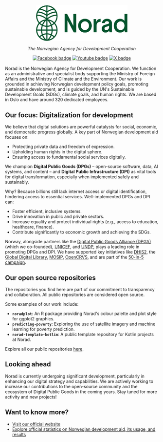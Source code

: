 
<p align="center">
  <a href="https://www.norad.no/">
    <img src="assets/norad_logo-green.png" alt="Norad Logo" width="300"/>
  </a>
</p>

<p align="center"><i>The Norwegian Agency for Development Cooperation</i></p>

<div id="badges" align="center">
  <a href="https://www.facebook.com/Norad"><img src="https://img.shields.io/badge/Facebook-_-blue?style=social&logo=facebook" alt="Facebook badge"/></a>
  <a href="https://www.youtube.com/norad"><img src="https://img.shields.io/badge/Youtube-_-_?style=social&logo=youtube" alt="Youtube badge"/></a>
  <a href="https://x.com/noradno"><img src="https://img.shields.io/badge/X-_-blue?style=social&logo=x" alt="X badge"/></a>
</div>
<br>
Norad is the Norwegian Agency for Development Cooperation. We function as an administrative and specialist body supporting the Ministry of Foreign Affairs and the Ministry of Climate and the Environment. Our work is grounded in achieving Norwegian development policy goals, promoting sustainable development, and is guided by the UN's Sustainable Development Goals (SDGs), climate goals, and human rights. We are based in Oslo and have around 320 dedicated employees.

## Our focus: Digitalization for development

We believe that digital solutions are powerful catalysts for social, economic, and democratic progress globally. A key part of Norwegian development aid focuses on:

* Protecting private data and freedom of expression.
* Upholding human rights in the digital sphere.
* Ensuring access to fundamental social services digitally.

We champion **Digital Public Goods (DPGs)** – open-source software, data, AI systems, and content – and **Digital Public Infrastructure (DPI)** as vital tools for digital transformation, especially when implemented safely and sustainably.

Why? Because billions still lack internet access or digital identification, hindering access to essential services. Well-implemented DPGs and DPI can:

* Foster efficient, inclusive systems.
* Drive innovation in public and private sectors.
* Increase equality and protect individual rights (e.g., access to education, healthcare, finance).
* Contribute significantly to economic growth and achieving the SDGs.

Norway, alongside partners like the [Digital Public Goods Alliance (DPGA)](https://www.digitalpublicgoods.net/map) (which we co-founded), [UNICEF](https://www.unicef.no/), and [UNDP](https://www.undp.org/), plays a leading role in promoting DPGs and DPI. We have supported key initiatives like [DHIS2](https://dhis2.org/), the [Global Digital Library](https://digitallibrary.io/), [MOSIP](https://www.mosip.io/), [OpenCRVS](https://www.opencrvs.org/), and are part of the [50-in-5 campaign](https://50in5.net/).

## Our open source repositories

The repositories you find here are part of our commitment to transparency and collaboration. All public repositories are considered open source.

Some examples of our work include:

* **`noradplot`**: An R package providing Norad's colour palette and plot style for ggplot2 graphics.
* **`predicting-poverty`**: Exploring the use of satellite imagery and machine learning for poverty prediction.
* **`norad-template-kotlin`**: A public template repository for Kotlin projects at Norad.

Explore all our public repositories [here](https://github.com/orgs/noradno/repositories).

## Looking ahead

Norad is currently undergoing significant development, particularly in enhancing our digital strategy and capabilities. We are actively working to increase our contributions to the open-source community and the ecosystem of Digital Public Goods in the coming years. Stay tuned for more activity and new projects!


## Want to know more?
- [Visit our official website](https://www.norad.no/)
- [Explore official statistics on Norwegian development aid, its usage, and results](https://resultater.norad.no/)
